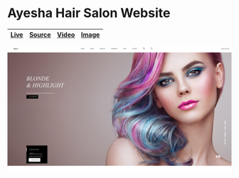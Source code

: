 [ayesha-hair-salon-frontend image]: https://raw.githubusercontent.com/RascalTwo/static-websites/assets/assets/6872630-Ayesha-Hair-Salon-Template-Home-03/1920x1080.png "Website of Ayesha Hair Salon"
[ayesha-hair-salon-frontend video]: https://raw.githubusercontent.com/RascalTwo/static-websites/assets/assets/6872630-Ayesha-Hair-Salon-Template-Home-03/1920x1080.webm
[ayesha-hair-salon-frontend live]: https://rascaltwo.github.io/static-websites/6872630-Ayesha-Hair-Salon-Template-Home-03
[ayesha-hair-salon-frontend source]: https://github.com/RascalTwo/static-websites/tree/main/6872630-Ayesha-Hair-Salon-Template-Home-03

# Ayesha Hair Salon Website

| [Live][ayesha-hair-salon-frontend live] | [Source][ayesha-hair-salon-frontend source] | [Video][ayesha-hair-salon-frontend video] | [Image][ayesha-hair-salon-frontend image] |
| - | - | - | - |

[![Website of Ayesha Hair Salon][ayesha-hair-salon-frontend image]][ayesha-hair-salon-frontend video]
